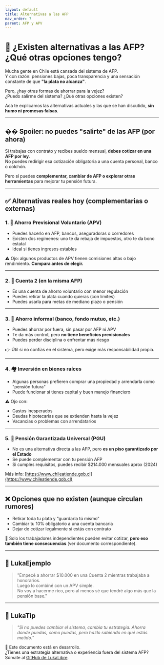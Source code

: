 ```yaml
---
layout: default
title: Alternativas a las AFP
nav_order: 7
parent: AFP y APV
---
```


# 🔄 ¿Existen alternativas a las AFP? ¿Qué otras opciones tengo?

Mucha gente en Chile está cansada del sistema de AFP.  
Y con razón: pensiones bajas, poca transparencia y una sensación constante de que **"la plata no alcanza"**.

Pero, ¿hay otras formas de ahorrar para la vejez?  
¿Puedo salirme del sistema? ¿Qué otras opciones existen?

Acá te explicamos las alternativas actuales y las que se han discutido, **sin humo ni promesas falsas**.

---

## �� Spoiler: no puedes "salirte" de las AFP (por ahora)

Si trabajas con contrato y recibes sueldo mensual, **debes cotizar en una AFP por ley**.  
No puedes redirigir esa cotización obligatoria a una cuenta personal, banco o colchón.

Pero sí puedes **complementar, cambiar de AFP o explorar otras herramientas** para mejorar tu pensión futura.

---

## ✅ Alternativas reales hoy (complementarias o externas)

### 1. 🧾 Ahorro Previsional Voluntario (APV)

- Puedes hacerlo en AFP, bancos, aseguradoras o corredores
- Existen dos regímenes: uno te da rebaja de impuestos, otro te da bono estatal
- Ideal si tienes ingresos estables

⚠️ Ojo: algunos productos de APV tienen comisiones altas o bajo rendimiento. **Compara antes de elegir.**

---

### 2. 🏦 Cuenta 2 (en la misma AFP)

- Es una cuenta de ahorro voluntario con menor regulación
- Puedes retirar la plata cuando quieras (con límites)
- Puedes usarla para metas de mediano plazo o pensión

---

### 3. 💸 Ahorro informal (banco, fondo mutuo, etc.)

- Puedes ahorrar por fuera, sin pasar por AFP ni APV
- Te da más control, pero **no tiene beneficios previsionales**
- Puedes perder disciplina o enfrentar más riesgo

👉 Útil si no confías en el sistema, pero exige más responsabilidad propia.

---

### 4. 🏘️ Inversión en bienes raíces

- Algunas personas prefieren comprar una propiedad y arrendarla como "pensión futura"
- Puede funcionar si tienes capital y buen manejo financiero

⚠️ Ojo con:
- Gastos inesperados
- Deudas hipotecarias que se extienden hasta la vejez
- Vacancias o problemas con arrendatarios

---

### 5. 🧓 Pensión Garantizada Universal (PGU)

- No es una alternativa directa a las AFP, pero **es un piso garantizado por el Estado**
- Se puede complementar con tu pensión AFP
- Si cumples requisitos, puedes recibir $214.000 mensuales aprox (2024)

Más info: [https://www.chileatiende.gob.cl](https://www.chileatiende.gob.cl)

---

## ❌ Opciones que no existen (aunque circulan rumores)

- Retirar toda tu plata y "guardarla tú mismo"
- Cambiar tu 10% obligatorio a una cuenta bancaria
- Dejar de cotizar legalmente si estás con contrato

📌 Solo los trabajadores independientes pueden evitar cotizar, **pero eso también tiene consecuencias** (ver documento correspondiente).

---

## 💬 LukaEjemplo

> "Empecé a ahorrar $10.000 en una Cuenta 2 mientras trabajaba a honorarios.  
> Luego lo combiné con un APV simple.  
> No voy a hacerme rico, pero al menos sé que tendré algo más que la pensión base."

---

## 🧠 LukaTip

> *"Si no puedes cambiar el sistema, cambia tu estrategia. Ahorra donde puedas, como puedas, pero hazlo sabiendo en qué estás metido."*

📌 Este documento está en desarrollo.  
¿Tienes una estrategia alternativa o experiencia fuera del sistema AFP? Súmate al [GitHub de LukaLibre](https://github.com/raestrada/lukalibre).
